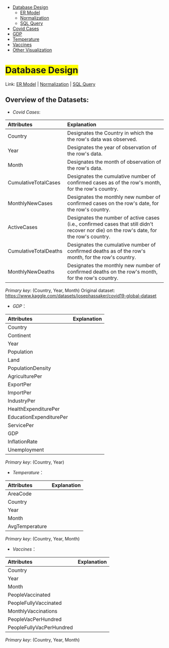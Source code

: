 <link rel="stylesheet" href="style.css">
<nav>
    <ul>
        <li><a href="/Data_Visualization_Covid_Temp_GDP/">Database Design</a>
            <ul>
                <li><a href="/Data_Visualization_Covid_Temp_GDP/ER/">ER Model</a></li>
                <li><a href="/Data_Visualization_Covid_Temp_GDP/Norm/">Normalization</a></li>
                <li><a href="/Data_Visualization_Covid_Temp_GDP/Query/">SQL Query</a></li>
            </ul>
        </li>
        <li><a href="/Data_Visualization_Covid_Temp_GDP/Cases/">Covid Cases</a></li>
        <li><a href="/Data_Visualization_Covid_Temp_GDP/GDP/">GDP</a></li>
        <li><a href="//Data_Visualization_Covid_Temp_GDPTemp/">Temperature</a></li>
        <li><a href="/Data_Visualization_Covid_Temp_GDP/Vac/">Vaccines</a></li>
        <li><a href="/Data_Visualization_Covid_Temp_GDP/Visual/">Other Visualization</a></li>
    </ul>
</nav>



# <span style="background-color: yellow;">Database Design</span>
Link: [ER Model](ER/ "Link to ER Model") | [Normalization](Norm/ "Link to Normalization") | [SQL Query](Query/ "Link to SQL Query")

## Overview of the Datasets:
- *Covid Cases*:

| Attributes               | Explanation                                                                     |
| :----------------------- | :------------------------------------------------------------------------------ |
| Country                  | Designates the Country in which the the row's data was observed.              |
| Year                     | Designates the year of observation of the row's data.                         |
| Month                    | Designates the month of observation of the row's data.                        |
| CumulativeTotalCases     | Designates the cumulative number of confirmed cases as of the row's month, for the row's country.|
| MonthlyNewCases          | Designates the monthly new number of confirmed cases on the row's date, for the row's country.|
| ActiveCases              | Designates the number of active cases (i.e., confirmed cases that still didn't recover nor die) on the row's date, for the row's country.|
| CumulativeTotalDeaths    | Designates the cumulative number of confirmed deaths as of the row's month, for the row's country.|
| MonthlyNewDeaths         | Designates the monthly new number of confirmed deaths on the row's month, for the row's country.|

*Primary key*: (Country, Year, Month)
Original dataset: https://www.kaggle.com/datasets/josephassaker/covid19-global-dataset

- *GDP*：

| Attributes               | Explanation                                                                     |
| :----------------------- | :------------------------------------------------------------------------------ |
| Country                  |                                                                               |
| Continent                |                                                                               |
| Year                     |                                                                               |
| Population               |                                                                               |
| Land                     |                                                                               |
| PopulationDensity        |                                                                               |
| AgriculturePer           |                                                                               |
| ExportPer                |                                                                               |
| ImportPer                |                                                                               |
| IndustryPer              |                                                                               |
| HealthExpenditurePer     |                                                                               |
| EducationExpenditurePer  |                                                                               |
| ServicePer               |                                                                               |
| GDP                      |                                                                               |
| InflationRate            |                                                                               |
| Unemployment             |                                                                               |

*Primary key*: (Country, Year)

- *Temperature*：

| Attributes               | Explanation                                                                     |
| :----------------------- | :------------------------------------------------------------------------------ |
| AreaCode                 |                                                                               |
| Country                  |                                                                               |
| Year                     |                                                                               |
| Month                    |                                                                               |
| AvgTemperature           |                                                                               |

*Primary key*: (Country, Year, Month)

- *Vaccines*：

| Attributes               | Explanation                                                                     |
| :----------------------- | :------------------------------------------------------------------------------ |
| Country                  |                                                                                 |
| Year                     |                                                                                 |
| Month                    |                                                                                 |
| PeopleVaccinated         |                                                                                 |
| PeopleFullyVaccinated    |                                                                                 |
| MonthlyVaccinations      |                                                                                 |
| PeopleVacPerHundred      |                                                                                 |
| PeopleFullyVacPerHundred |                                                                                 |

*Primary key*: (Country, Year, Month)
				
